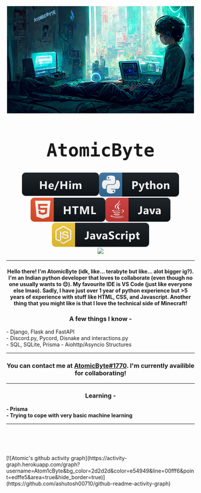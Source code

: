 <div align="center">
  <img src="https://github.com/Atom1cByte/Atom1cByte/blob/main/assets/Banner.jpg">
  <h1 style="font-family: monospace; font-weight: bold; font-size: 5vw">AtomicByte</h1>
  <img src="https://raw.githubusercontent.com/MikeCodesDotNET/ColoredBadges/master/svg/pronouns/hehim.svg"><img src='https://raw.githubusercontent.com/MikeCodesDotNET/ColoredBadges/master/svg/dev/languages/python.svg'><img src='https://raw.githubusercontent.com/MikeCodesDotNET/ColoredBadges/master/svg/dev/languages/html.svg'><img src='https://raw.githubusercontent.com/MikeCodesDotNET/ColoredBadges/master/svg/dev/languages/java.svg'><img src='https://raw.githubusercontent.com/MikeCodesDotNET/ColoredBadges/master/svg/dev/languages/js.svg'>
	<br/>
	<a href="https://atomicblog.tk"><img src="https://img.shields.io/badge/Blog-2962FF?style=for-the-badge&logo=hashnode&logoColor=white"/></a>
  <hr/>
  <h4>Hello there! I'm AtomicByte (idk, like... terabyte but like... alot bigger ig?). I'm an Indian python developer that loves to collaborate (even though no one usually wants to 😔). My favourite IDE is VS Code (just like everyone else lmao). Sadly, I have just over 1 year of python experience but >5 years of experience with stuff like HTML, CSS, and Javascript. Another thing that you might like is that I love the technical side of Minecraft!</h4>
	<h3>A few things I know - </h3>
	</div>
	- Django, Flask and FastAPI <br/>
	- Discord.py, Pycord, Disnake and interactions.py <br/>
	- SQL, SQLite, Prisma
	- Aiohttp/Asyncio Structures

<hr/>
<div align="center">
	<h3>You can contact me at <a href='https://discord.com/users/704912145443323934'>AtomicByte#1770</a>. I'm currently availible for collaborating!</h3>
	<hr/>
	<h3>Learning - </h3>
</div>
<b>
	- Prisma <br/>
	- Trying to cope with very basic machine learning
</b>
<hr/>
<br/>
<br/>
<br/>
<br/>
[![Atomic's github activity graph](https://activity-graph.herokuapp.com/graph?username=Atom1cByte&bg_color=2d2d2d&color=e54949&line=00fff6&point=edffe5&area=true&hide_border=true)](https://github.com/ashutosh00710/github-readme-activity-graph)
